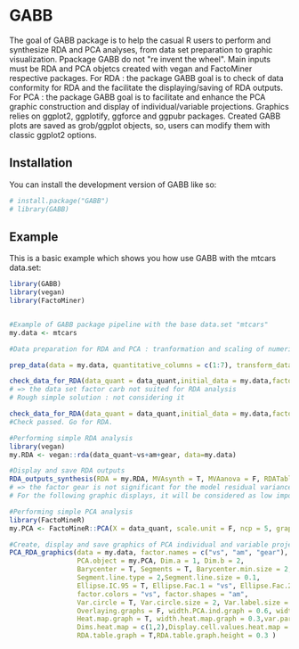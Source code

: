 
# GABB

<!-- badges: start -->
<!-- badges: end -->

The goal of GABB package is to help the casual R users to perform and synthesize RDA and PCA analyses, from data set preparation to graphic visualization.
Ppackage GABB do not "re invent the wheel". Main inputs must be RDA and PCA objetcs created with vegan and FactoMiner respective packages.
For RDA : the package GABB goal is to check of data conformity for RDA and the facilitate the displaying/saving of RDA outputs.
For PCA : the package GABB goal is to facilitate and enhance the PCA graphic construction and display of individual/variable projections.
Graphics relies on ggplot2, ggplotify, ggforce and ggpubr packages. 
Created GABB plots are saved as grob/ggplot objects, so, users can modify them with classic ggplot2 options.

## Installation

You can install the development version of GABB like so:

``` r
# install.package("GABB")
# library(GABB)

```

## Example

This is a basic example which shows you how use GABB with the mtcars data.set:

``` r
library(GABB)
library(vegan)
library(FactoMiner)


#Example of GABB package pipeline with the base data.set "mtcars" 
my.data <- mtcars

#Data preparation for RDA and PCA : tranformation and scaling of numeric/quantitative variables

prep_data(data = my.data, quantitative_columns = c(1:7), transform_data_method = "log", scale_data = T)

check_data_for_RDA(data_quant = data_quant,initial_data = my.data,factor_names = c("vs", "am", "gear", "carb"))
# => the data set factor carb not suited for RDA analysis
# Rough simple solution : not considering it

check_data_for_RDA(data_quant = data_quant,initial_data = my.data,factor_names = c("vs", "am", "gear"))
#Check passed. Go for RDA.

#Performing simple RDA analysis
library(vegan)
my.RDA <- vegan::rda(data_quant~vs+am+gear, data=my.data)

#Display and save RDA outputs
RDA_outputs_synthesis(RDA = my.RDA, MVAsynth = T, MVAanova = F, RDATable = T)
# => the factor gear is not significant for the model residual variance modulations.
# For the following graphic displays, it will be considered as low importance factor.

#Performing simple PCA analysis
library(FactoMineR)
my.PCA <- FactoMineR::PCA(X = data_quant, scale.unit = F, ncp = 5, graph = F) 

#Create, display and save graphics of PCA individual and variable projections.
PCA_RDA_graphics(data = my.data, factor.names = c("vs", "am", "gear"), 
                 PCA.object = my.PCA, Dim.a = 1, Dim.b = 2,
                 Barycenter = T, Segments = T, Barycenter.min.size = 2, Ind.min.size = 1,
                 Segment.line.type = 2,Segment.line.size = 0.1,
                 Ellipse.IC.95 = T, Ellipse.Fac.1 = "vs", Ellipse.Fac.2 = "am",
                 factor.colors = "vs", factor.shapes = "am",
                 Var.circle = T, Var.circle.size = 2, Var.label.size = 5,
                 Overlaying.graphs = F, width.PCA.ind.graph = 0.6, width.PCA.var.graph = 0.4, 
                 Heat.map.graph = T, width.heat.map.graph = 0.3,var.parameter.heat.map = "cor",
                 Dims.heat.map = c(1,2),Display.cell.values.heat.map = T,Cluster.col.heat.map = T,Cluster.row.heat.map = T,
                 RDA.table.graph = T,RDA.table.graph.height = 0.3 )
  
``` 















```

